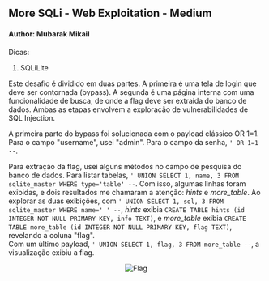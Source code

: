 ## More SQLi - Web Exploitation - Medium
#### Author: Mubarak Mikail

Dicas:
1. SQLiLite

Este desafio é dividido em duas partes. A primeira é uma tela de login que deve ser contornada (bypass). A segunda é uma página interna com uma funcionalidade de busca, de onde a flag deve ser extraída do banco de dados. Ambas as etapas envolvem a exploração de vulnerabilidades de SQL Injection.

A primeira parte do bypass foi solucionada com o payload clássico OR 1=1. Para o campo "username", usei "admin". Para o campo da senha, `' OR 1=1 --`.

Para extração da flag, usei alguns métodos no campo de pesquisa do banco de dados. Para listar tabelas, `' UNION SELECT 1, name, 3 FROM sqlite_master WHERE type='table' --`. Com isso, algumas linhas foram exibidas, e dois resultados me chamaram a atenção: *hints* e *more_table*. Ao explorar as duas exibições, com `' UNION SELECT 1, sql, 3 FROM sqlite_master WHERE name=' ' --`, *hints* exibia `CREATE TABLE hints (id INTEGER NOT NULL PRIMARY KEY, info TEXT)`, e *more_table* exibia `CREATE TABLE more_table (id INTEGER NOT NULL PRIMARY KEY, flag TEXT)`, revelando a coluna "flag". <br>
Com um último payload, `' UNION SELECT 1, flag, 3 FROM more_table --`, a visualização exibiu a flag.

<p align="center">
  <img src="imagens/more_table.jpeg" alt="Flag">
</p>
